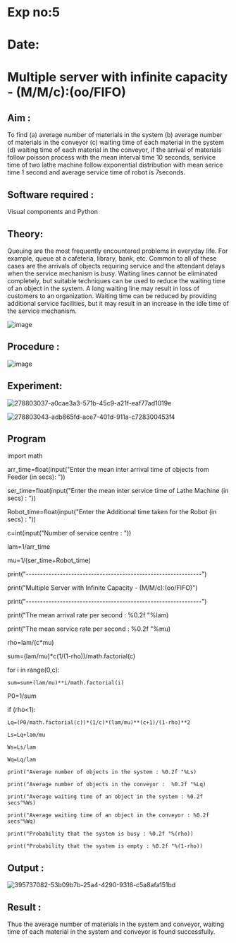 # Exp no:5
# Date:
# Multiple server with infinite capacity - (M/M/c):(oo/FIFO)
## Aim :
To find (a) average number of materials in the system (b) average number of materials in the conveyor (c) waiting time of each material in the system (d) waiting time of each material in the conveyor, if the arrival  of materials follow poisson process with the mean interval time 10 seconds, serivice time of two lathe machine follow exponential distribution with mean serice time 1 second and average service time of robot is 7seconds.

## Software required :
Visual components and Python

## Theory:
Queuing are the most frequently encountered problems in everyday life. For example, queue at a cafeteria, library, bank, etc. Common to all of these cases are the arrivals of objects requiring service and the attendant delays when the service mechanism is busy. Waiting lines cannot be eliminated completely, but suitable techniques can be used to reduce the waiting time of an object in the system. A long waiting line may result in loss of customers to an organization. Waiting time can be reduced by providing additional service facilities, but it may result in an increase in the idle time of the service mechanism.

![image](https://user-images.githubusercontent.com/103921593/203238035-1c8109bc-cbf2-4c77-baea-c5b682a752ef.png)

## Procedure :

![image](https://user-images.githubusercontent.com/103921593/203238265-176740b0-eae2-4772-90be-5449869ac9b0.png)

## Experiment:

![278803037-a0cae3a3-571b-45c9-a21f-eaf77ad1019e](https://github.com/user-attachments/assets/03ae4ff2-f16f-45cc-ae26-7e01c44d45a5)

![278803043-adb865fd-ace7-401d-911a-c728300453f4](https://github.com/user-attachments/assets/5f11819b-65f3-47d0-b694-634260be4a0a)

## Program

import math

arr_time=float(input("Enter the mean inter arrival time of objects from Feeder (in secs): "))

ser_time=float(input("Enter the mean inter service time of Lathe Machine (in secs) : "))

Robot_time=float(input("Enter the Additional time taken for the Robot (in secs) : "))

c=int(input("Number of service centre : "))

lam=1/arr_time

mu=1/(ser_time+Robot_time)

print("--------------------------------------------------------------")

print("Multiple Server with Infinite Capacity - (M/M/c):(oo/FIFO)")

print("--------------------------------------------------------------")

print("The mean arrival rate per second : %0.2f "%lam)

print("The mean service rate per second : %0.2f "%mu)

rho=lam/(c*mu)

sum=(lam/mu)*c(1/(1-rho))/math.factorial(c)

for i in range(0,c):

    sum=sum+(lam/mu)**i/math.factorial(i)

P0=1/sum

if (rho<1):

    Lq=(P0/math.factorial(c))*(1/c)*(lam/mu)**(c+1)/(1-rho)**2

    Ls=Lq+lam/mu
    
    Ws=Ls/lam
    
    Wq=Lq/lam
    
    print("Average number of objects in the system : %0.2f "%Ls)
    
    print("Average number of objects in the conveyor :  %0.2f "%Lq)
    
    print("Average waiting time of an object in the system : %0.2f secs"%Ws)
    
    print("Average waiting time of an object in the conveyor : %0.2f secs"%Wq)
    
    print("Probability that the system is busy : %0.2f "%(rho))
    
    print("Probability that the system is empty : %0.2f "%(1-rho))
## Output :
![395737082-53b09b7b-25a4-4290-9318-c5a8afa151bd](https://github.com/user-attachments/assets/af3f866a-4624-4153-ac03-379646bfb64b)

## Result : 
Thus the average number of materials in the system and conveyor, waiting time of each material in the system and conveyor is found successfully.
